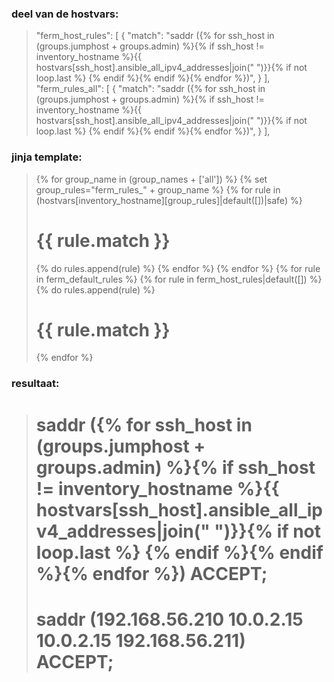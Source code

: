 ### deel van de hostvars:
>  "ferm_host_rules": [
>     {
>         "match": "saddr ({% for ssh_host in (groups.jumphost + groups.admin) %}{% if ssh_host != inventory_hostname %}{{ hostvars[ssh_host].ansible_all_ipv4_addresses|join(\" \")}}{% if not loop.last %} {% endif %}{% endif %}{% endfor %})", 
>     }
> ], 
> "ferm_rules_all": [
>     {
>         "match": "saddr ({% for ssh_host in (groups.jumphost + groups.admin) %}{% if ssh_host != inventory_hostname %}{{ hostvars[ssh_host].ansible_all_ipv4_addresses|join(\" \")}}{% if not loop.last %} {% endif %}{% endif %}{% endfor %})", 
>     }
> ], 


### jinja template:
> {% for group_name in (group_names + ['all']) %}
> {% set group_rules="ferm_rules_" + group_name %}
> {% for rule in (hostvars[inventory_hostname][group_rules]|default([])|safe) %}
> # {{ rule.match }}
> {% do rules.append(rule) %}
> {% endfor %}
> {% endfor %}
> {% for rule in ferm_default_rules %}
> {% for rule in ferm_host_rules|default([]) %}
> {% do rules.append(rule) %}
> # {{ rule.match }}
> {% endfor %}

 
### resultaat:
> # saddr ({% for ssh_host in (groups.jumphost + groups.admin) %}{% if ssh_host != inventory_hostname %}{{ hostvars[ssh_host].ansible_all_ipv4_addresses|join(" ")}}{% if not loop.last %} {% endif %}{% endif %}{% endfor %})  ACCEPT;
> # saddr (192.168.56.210 10.0.2.15 10.0.2.15 192.168.56.211)  ACCEPT;

